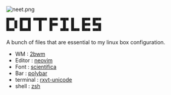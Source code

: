 ![neet.png](https://0x0.st/sucB.png)

```
█▀▀▄ █▀▀█ ▀▀█▀▀ █▀▀ ▀█▀ █   █▀▀ █▀▀ 
█  █ █  █   █   █▀▀  █  █   █▀▀ ▀▀█ 
▀▀▀  ▀▀▀▀   ▀   ▀   ▀▀▀ ▀▀▀ ▀▀▀ ▀▀▀ 
```


A bunch of files that are essential to my linux box configuration.

 - WM : [2bwm](https://wiki.archlinux.org/index.php/2bwm)
 - Editor : [neovim](https://neovim.io/)
 - Font : [scientifica](https://github.com/nerdypepper/scientifica)
 - Bar : [polybar](https://github.com/jaagr/polybar)
 - terminal : [rxvt-unicode](https://wiki.archlinux.org/index.php/rxvt-unicode)
 - shell : [zsh](https://en.wikipedia.org/wiki/Z_shell)
